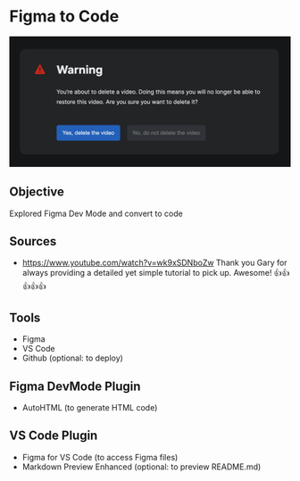 # Figma to Code

![alt text](./cover%20image.png)

## Objective

Explored Figma Dev Mode and convert to code

## Sources

- https://www.youtube.com/watch?v=wk9xSDNboZw
  Thank you Gary for always providing a detailed yet simple tutorial to pick up. Awesome! 👍👍👍👍👍

## Tools

- Figma
- VS Code
- Github (optional: to deploy)

## Figma DevMode Plugin

- AutoHTML (to generate HTML code)

## VS Code Plugin

- Figma for VS Code (to access Figma files)
- Markdown Preview Enhanced (optional: to preview README.md)
